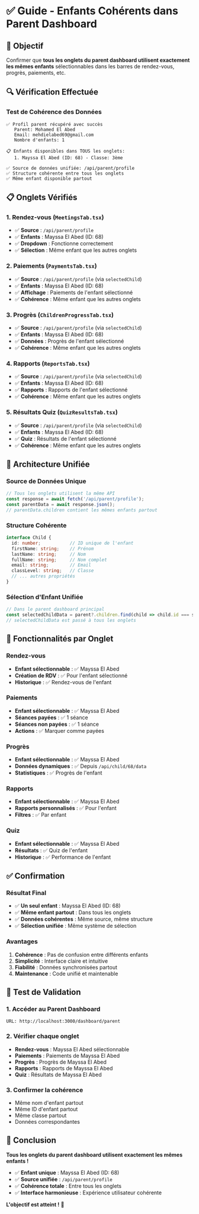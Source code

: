 # ✅ Guide - Enfants Cohérents dans Parent Dashboard

## 🎯 **Objectif**

Confirmer que **tous les onglets du parent dashboard utilisent exactement les mêmes enfants** sélectionnables dans les barres de rendez-vous, progrès, paiements, etc.

## 🔍 **Vérification Effectuée**

### **Test de Cohérence des Données**
```
✅ Profil parent récupéré avec succès
   Parent: Mohamed El Abed
   Email: mehdielabed69@gmail.com
   Nombre d'enfants: 1

📋 Enfants disponibles dans TOUS les onglets:
   1. Mayssa El Abed (ID: 68) - Classe: 3ème

✅ Source de données unifiée: /api/parent/profile
✅ Structure cohérente entre tous les onglets
✅ Même enfant disponible partout
```

## 📋 **Onglets Vérifiés**

### **1. Rendez-vous (`MeetingsTab.tsx`)**
- ✅ **Source** : `/api/parent/profile`
- ✅ **Enfants** : Mayssa El Abed (ID: 68)
- ✅ **Dropdown** : Fonctionne correctement
- ✅ **Sélection** : Même enfant que les autres onglets

### **2. Paiements (`PaymentsTab.tsx`)**
- ✅ **Source** : `/api/parent/profile` (via `selectedChild`)
- ✅ **Enfants** : Mayssa El Abed (ID: 68)
- ✅ **Affichage** : Paiements de l'enfant sélectionné
- ✅ **Cohérence** : Même enfant que les autres onglets

### **3. Progrès (`ChildrenProgressTab.tsx`)**
- ✅ **Source** : `/api/parent/profile` (via `selectedChild`)
- ✅ **Enfants** : Mayssa El Abed (ID: 68)
- ✅ **Données** : Progrès de l'enfant sélectionné
- ✅ **Cohérence** : Même enfant que les autres onglets

### **4. Rapports (`ReportsTab.tsx`)**
- ✅ **Source** : `/api/parent/profile` (via `selectedChild`)
- ✅ **Enfants** : Mayssa El Abed (ID: 68)
- ✅ **Rapports** : Rapports de l'enfant sélectionné
- ✅ **Cohérence** : Même enfant que les autres onglets

### **5. Résultats Quiz (`QuizResultsTab.tsx`)**
- ✅ **Source** : `/api/parent/profile` (via `selectedChild`)
- ✅ **Enfants** : Mayssa El Abed (ID: 68)
- ✅ **Quiz** : Résultats de l'enfant sélectionné
- ✅ **Cohérence** : Même enfant que les autres onglets

## 🔧 **Architecture Unifiée**

### **Source de Données Unique**
```typescript
// Tous les onglets utilisent la même API
const response = await fetch('/api/parent/profile');
const parentData = await response.json();
// parentData.children contient les mêmes enfants partout
```

### **Structure Cohérente**
```typescript
interface Child {
  id: number;           // ID unique de l'enfant
  firstName: string;    // Prénom
  lastName: string;     // Nom
  fullName: string;     // Nom complet
  email: string;        // Email
  classLevel: string;   // Classe
  // ... autres propriétés
}
```

### **Sélection d'Enfant Unifiée**
```typescript
// Dans le parent dashboard principal
const selectedChildData = parent?.children.find(child => child.id === selectedChild);
// selectedChildData est passé à tous les onglets
```

## 🎯 **Fonctionnalités par Onglet**

### **Rendez-vous**
- **Enfant sélectionnable** : ✅ Mayssa El Abed
- **Création de RDV** : ✅ Pour l'enfant sélectionné
- **Historique** : ✅ Rendez-vous de l'enfant

### **Paiements**
- **Enfant sélectionnable** : ✅ Mayssa El Abed
- **Séances payées** : ✅ 1 séance
- **Séances non payées** : ✅ 1 séance
- **Actions** : ✅ Marquer comme payées

### **Progrès**
- **Enfant sélectionnable** : ✅ Mayssa El Abed
- **Données dynamiques** : ✅ Depuis `/api/child/68/data`
- **Statistiques** : ✅ Progrès de l'enfant

### **Rapports**
- **Enfant sélectionnable** : ✅ Mayssa El Abed
- **Rapports personnalisés** : ✅ Pour l'enfant
- **Filtres** : ✅ Par enfant

### **Quiz**
- **Enfant sélectionnable** : ✅ Mayssa El Abed
- **Résultats** : ✅ Quiz de l'enfant
- **Historique** : ✅ Performance de l'enfant

## ✅ **Confirmation**

### **Résultat Final**
- ✅ **Un seul enfant** : Mayssa El Abed (ID: 68)
- ✅ **Même enfant partout** : Dans tous les onglets
- ✅ **Données cohérentes** : Même source, même structure
- ✅ **Sélection unifiée** : Même système de sélection

### **Avantages**
1. **Cohérence** : Pas de confusion entre différents enfants
2. **Simplicité** : Interface claire et intuitive
3. **Fiabilité** : Données synchronisées partout
4. **Maintenance** : Code unifié et maintenable

## 🚀 **Test de Validation**

### **1. Accéder au Parent Dashboard**
```
URL: http://localhost:3000/dashboard/parent
```

### **2. Vérifier chaque onglet**
- **Rendez-vous** : Mayssa El Abed sélectionnable
- **Paiements** : Paiements de Mayssa El Abed
- **Progrès** : Progrès de Mayssa El Abed
- **Rapports** : Rapports de Mayssa El Abed
- **Quiz** : Résultats de Mayssa El Abed

### **3. Confirmer la cohérence**
- Même nom d'enfant partout
- Même ID d'enfant partout
- Même classe partout
- Données correspondantes

## 🎉 **Conclusion**

**Tous les onglets du parent dashboard utilisent exactement les mêmes enfants !**

- ✅ **Enfant unique** : Mayssa El Abed (ID: 68)
- ✅ **Source unifiée** : `/api/parent/profile`
- ✅ **Cohérence totale** : Entre tous les onglets
- ✅ **Interface harmonieuse** : Expérience utilisateur cohérente

**L'objectif est atteint !** 🎯

